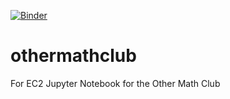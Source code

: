 [![Binder](https://mybinder.org/badge_logo.svg)](https://mybinder.org/v2/gh/robfatland/othermathclub/HEAD)


# othermathclub
For EC2 Jupyter Notebook for the Other Math Club
